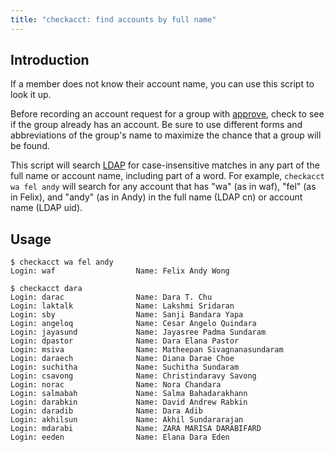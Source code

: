 ```yaml
---
title: "checkacct: find accounts by full name"
---
```


## Introduction

If a member does not know their account name, you can use this script to look
it up.

Before recording an account request for a group with [approve](/docs/staff/scripts/approve), check to see if the group already has an account. Be
sure to use different forms and abbreviations of the group's name to maximize
the chance that a group will be found.

This script will search [LDAP](/docs/staff/backend/ldap) for case-insensitive
matches in any part of the full name or account name, including part of a word.
For example, `checkacct wa fel andy` will search for any account that has "wa"
(as in waf), "fel" (as in Felix), and "andy" (as in Andy) in the full name
(LDAP cn) or account name (LDAP uid).

## Usage

    $ checkacct wa fel andy
    Login: waf                  Name: Felix Andy Wong

    $ checkacct dara
    Login: darac                Name: Dara T. Chu
    Login: laktalk              Name: Lakshmi Sridaran
    Login: sby                  Name: Sanji Bandara Yapa
    Login: angeloq              Name: Cesar Angelo Quindara
    Login: jayasund             Name: Jayasree Padma Sundaram
    Login: dpastor              Name: Dara Elana Pastor
    Login: msiva                Name: Matheepan Sivagnanasundaram
    Login: daraech              Name: Diana Darae Choe
    Login: suchitha             Name: Suchitha Sundaram
    Login: csavong              Name: Christindaravy Savong
    Login: norac                Name: Nora Chandara
    Login: salmabah             Name: Salma Bahadarakhann
    Login: darabkin             Name: David Andrew Rabkin
    Login: daradib              Name: Dara Adib
    Login: akhilsun             Name: Akhil Sundararajan
    Login: mdarabi              Name: ZARA MARISA DARABIFARD
    Login: eeden                Name: Elana Dara Eden
